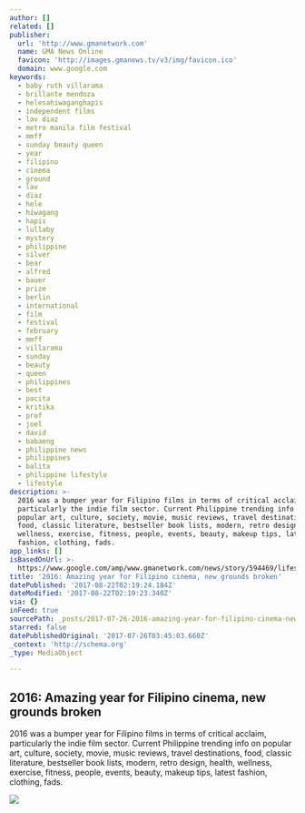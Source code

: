 ```yaml
---
author: []
related: []
publisher:
  url: 'http://www.gmanetwork.com'
  name: GMA News Online
  favicon: 'http://images.gmanews.tv/v3/img/favicon.ico'
  domain: www.google.com
keywords:
  - baby ruth villarama
  - brillante mendoza
  - helesahiwaganghapis
  - independent films
  - lav diaz
  - metro manila film festival
  - mmff
  - sunday beauty queen
  - year
  - filipino
  - cinema
  - ground
  - lav
  - diaz
  - hele
  - hiwagang
  - hapis
  - lullaby
  - mystery
  - philippine
  - silver
  - bear
  - alfred
  - bauer
  - prize
  - berlin
  - international
  - film
  - festival
  - february
  - mmff
  - villarama
  - sunday
  - beauty
  - queen
  - philippines
  - best
  - pacita
  - kritika
  - prof
  - joel
  - david
  - babaeng
  - philippine news
  - philippines
  - balita
  - philippine lifestyle
  - lifestyle
description: >-
  2016 was a bumper year for Filipino films in terms of critical acclaim,
  particularly the indie film sector. Current Philippine trending info on
  popular art, culture, society, movie, music reviews, travel destinations,
  food, classic literature, bestseller book lists, modern, retro design, health,
  wellness, exercise, fitness, people, events, beauty, makeup tips, latest
  fashion, clothing, fads.
app_links: []
isBasedOnUrl: >-
  https://www.google.com/amp/www.gmanetwork.com/news/story/594469/lifestyle/artandculture/2016-amazing-year-for-filipino-cinema-new-grounds-broken%3famp
title: '2016: Amazing year for Filipino cinema, new grounds broken'
datePublished: '2017-08-22T02:19:24.184Z'
dateModified: '2017-08-22T02:19:23.340Z'
via: {}
inFeed: true
sourcePath: _posts/2017-07-26-2016-amazing-year-for-filipino-cinema-new-grounds-broken.md
starred: false
datePublishedOriginal: '2017-07-26T03:45:03.660Z'
_context: 'http://schema.org'
_type: MediaObject

---
```

<article style=""><h1>2016: Amazing year for Filipino cinema, new grounds broken</h1><p>2016 was a bumper year for Filipino films in terms of critical acclaim, particularly the indie film sector. Current Philippine trending info on popular art, culture, society, movie, music reviews, travel destinations, food, classic literature, bestseller book lists, modern, retro design, health, wellness, exercise, fitness, people, events, beauty, makeup tips, latest fashion, clothing, fads.</p><img src="http://images.gmanews.tv/webpics/2016/10/000_H01C9_thumb_2016_10_10_14_56_50.jpg" /></article>